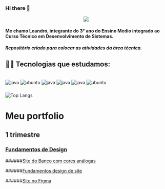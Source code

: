 ### Hi there 👋

<div align="center">
  <img src="https://user-images.githubusercontent.com/102531267/224816958-376cb141-9f93-4616-8bd7-2e62656cf608.png" />
</div>

#### Me chamo Leandro, integrante do 3° ano do Ensino Medio integrado ao Curso Técnico em Desenvolvimento de Sistemas.
##### Repositório criado para colocar as atividades da área técnica.

## 🐱‍💻 Tecnologias que estudamos:
<div style="display : inline_block"><br/>
  <img align="center" alt="java" src="https://img.shields.io/badge/Shell_Script-121011?style=for-the-badge&logo=gnu-bash&logoColor=white" />
  <img align="center" alt="ubuntu" src="https://img.shields.io/badge/SQLite-07405E?style=for-the-badge&logo=sqlite&logoColor=white" />
  <img align="center" alt="java" src="https://img.shields.io/badge/apache%20netbeans-1B6AC6?style=for-the-badge&logo=apache%20netbeans%20IDE&logoColor=white" />
  <img align="center" alt="java" src="https://img.shields.io/badge/Android_Studio-3DDC84?style=for-the-badge&logo=android-studio&logoColor=white" />
  <img align="center" alt="java" src="https://img.shields.io/badge/Java-ED8B00?style=for-the-badge&logo=openjdk&logoColor=white" />
  <img align="center" alt="ubuntu" src="https://img.shields.io/badge/Ubuntu-E95420?style=for-the-badge&logo=ubuntu&logoColor=white" />
  
</div>

###

![Top Langs](https://github-readme-stats.vercel.app/api/top-langs/?username=y-leandro&layout=compact&theme=tokyonight) 


# Meu portfolio 

## 1 trimestre 


### [Fundamentos de Design](https://github.com/y-leandro/portfolio2/tree/main/Fundamentos%20de%20Design)

######[Site do Banco com cores análogas](https://github.com/y-leandro/portfolio2/blob/main/Fundamentos%20de%20Design/Design.docx)

######[Fundamentos design de site](https://github.com/y-leandro/portfolio2/blob/main/Fundamentos%20de%20Design/Leandro%20de%20Medeiros%20Filho%20-%20Aula%2022_02%20-%20Fundamentos%20de%20Design.docx)

######[Site no Figma](https://github.com/y-leandro/portfolio2/blob/main/Fundamentos%20de%20Design/Site%20no%20Figma)





